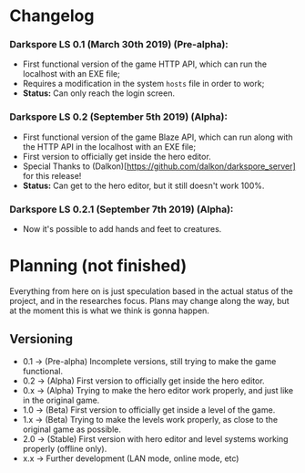 # Changelog

### Darkspore LS 0.1 (March 30th 2019) (Pre-alpha):
- First functional version of the game HTTP API, which can run the localhost with an EXE file;
- Requires a modification in the system `hosts` file in order to work;
- **Status:** Can only reach the login screen.

### Darkspore LS 0.2 (September 5th 2019) (Alpha):
- First functional version of the game Blaze API, which can run along with the HTTP API in the localhost with an EXE file;
- First version to officially get inside the hero editor.
- Special Thanks to (Dalkon)[https://github.com/dalkon/darkspore_server] for this release! 
- **Status:** Can get to the hero editor, but it still doesn't work 100%.

### Darkspore LS 0.2.1 (September 7th 2019) (Alpha):
- Now it's possible to add hands and feet to creatures.

# Planning (not finished)
Everything from here on is just speculation based in the actual status of the project, and in the researches focus. Plans may change along the way, but at the moment this is what we think is gonna happen.

## Versioning
- 0.1 -> (Pre-alpha) Incomplete versions, still trying to make the game functional.
- 0.2 -> (Alpha) First version to officially get inside the hero editor.
- 0.x -> (Alpha) Trying to make the hero editor work properly, and just like in the original game.
- 1.0 -> (Beta) First version to officially get inside a level of the game.
- 1.x -> (Beta) Trying to make the levels work properly, as close to the original game as possible.
- 2.0 -> (Stable) First version with hero editor and level systems working properly (offline only).
- x.x -> Further development (LAN mode, online mode, etc)
